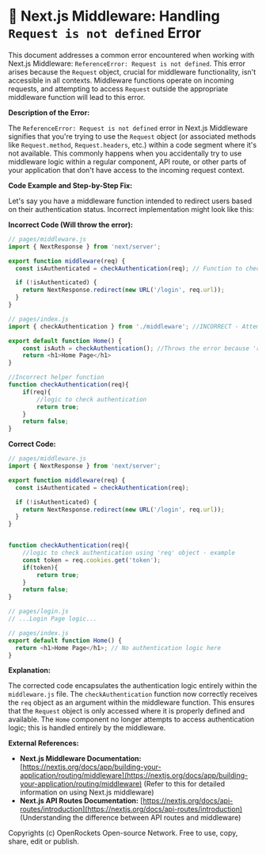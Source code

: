 # 🐞 Next.js Middleware: Handling `Request is not defined` Error


This document addresses a common error encountered when working with Next.js Middleware:  `ReferenceError: Request is not defined`. This error arises because the `Request` object, crucial for middleware functionality, isn't accessible in all contexts.  Middleware functions operate on incoming requests, and attempting to access `Request` outside the appropriate middleware function will lead to this error.


**Description of the Error:**

The `ReferenceError: Request is not defined` error in Next.js Middleware signifies that you're trying to use the `Request` object (or associated methods like `Request.method`, `Request.headers`, etc.) within a code segment where it's not available. This commonly happens when you accidentally try to use middleware logic within a regular component, API route, or other parts of your application that don't have access to the incoming request context.


**Code Example and Step-by-Step Fix:**

Let's say you have a middleware function intended to redirect users based on their authentication status.  Incorrect implementation might look like this:

**Incorrect Code (Will throw the error):**

```javascript
// pages/middleware.js
import { NextResponse } from 'next/server';

export function middleware(req) {
  const isAuthenticated = checkAuthentication(req); // Function to check authentication

  if (!isAuthenticated) {
    return NextResponse.redirect(new URL('/login', req.url));
  }
}

// pages/index.js
import { checkAuthentication } from './middleware'; //INCORRECT - Attempting to use middleware logic outside middleware

export default function Home() {
    const isAuth = checkAuthentication(); //Throws the error because 'req' is not defined here.
    return <h1>Home Page</h1>
}

//Incorrect helper function
function checkAuthentication(req){
    if(req){
        //logic to check authentication
        return true;
    }
    return false;
}

```

**Correct Code:**

```javascript
// pages/middleware.js
import { NextResponse } from 'next/server';

export function middleware(req) {
  const isAuthenticated = checkAuthentication(req);

  if (!isAuthenticated) {
    return NextResponse.redirect(new URL('/login', req.url));
  }
}


function checkAuthentication(req){
    //logic to check authentication using 'req' object - example
    const token = req.cookies.get('token');
    if(token){
        return true;
    }
    return false;
}

// pages/login.js
// ...Login Page logic...

// pages/index.js
export default function Home() {
  return <h1>Home Page</h1>; // No authentication logic here
}

```

**Explanation:**

The corrected code encapsulates the authentication logic entirely within the `middleware.js` file. The `checkAuthentication` function now correctly receives the `req` object as an argument within the middleware function. This ensures that the `Request` object is only accessed where it is properly defined and available. The `Home` component no longer attempts to access authentication logic; this is handled entirely by the middleware.



**External References:**

* **Next.js Middleware Documentation:** [https://nextjs.org/docs/app/building-your-application/routing/middleware](https://nextjs.org/docs/app/building-your-application/routing/middleware)  (Refer to this for detailed information on using Next.js middleware)
* **Next.js API Routes Documentation:** [https://nextjs.org/docs/api-routes/introduction](https://nextjs.org/docs/api-routes/introduction) (Understanding the difference between API routes and middleware)


Copyrights (c) OpenRockets Open-source Network. Free to use, copy, share, edit or publish.


